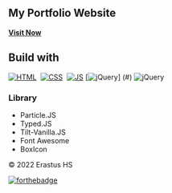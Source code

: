 ## My Portfolio Website

<a href="https://erastushs.netlify.app/" target="_blank">**Visit Now** </a>

## Build with

[![HTML](https://img.shields.io/badge/html5%20-%23E34F26.svg?&style=for-the-badge&logo=html5&logoColor=white)](https://en.wikipedia.org/wiki/HTML)&nbsp;
[![CSS](https://img.shields.io/badge/css3%20-%231572B6.svg?&style=for-the-badge&logo=css3&logoColor=white)](https://en.wikipedia.org/wiki/CSS)&nbsp;
[![JS](https://img.shields.io/badge/javascript%20-%23323330.svg?&style=for-the-badge&logo=javascript&logoColor=%23F7DF1E)](https://en.wikipedia.org/wiki/JavaScript)
[![jQuery](https://img.shields.io/badge/jquery-%230769AD.svg?style=for-the-badge&logo=jquery&logoColor=white)] (#)
<img alt="jQuery" src="https://img.shields.io/badge/jquery-%230769AD.svg?style=for-the-badge&logo=jquery&logoColor=white"/>

### Library

- Particle.JS
- Typed.JS
- Tilt-Vanilla.JS
- Font Awesome
- BoxIcon

© 2022 Erastus HS

[![forthebadge](https://forthebadge.com/images/badges/built-with-love.svg)](https://forthebadge.com)
